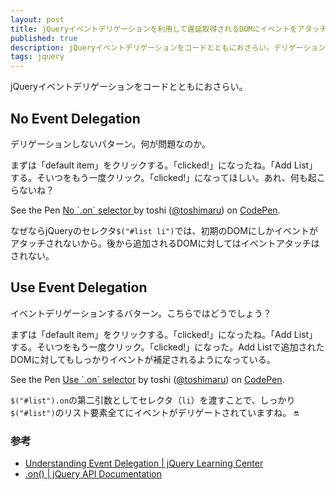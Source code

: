 ```yaml
---
layout: post
title: jQueryイベントデリゲーションを利用して遅延取得されるDOMにイベントをアタッチする
published: true
description: jQueryイベントデリゲーションをコードとともにおさらい。デリゲーションしないパターン。何が問題なのか。 まずは「default item」をクリックする。「clicked!」になったね。「Add List」する。もう一度クリック。「clicked!」になってほしい。あれ、何も起こらないね？
tags: jquery
---
```


jQueryイベントデリゲーションをコードとともにおさらい。

## No Event Delegation

デリゲーションしないパターン。何が問題なのか。

まずは「default item」をクリックする。「clicked!」になったね。「Add List」する。そいつをもう一度クリック。「clicked!」になってほしい。あれ、何も起こらないね？

<p data-height="268" data-theme-id="0" data-slug-hash="MYLYxq" data-default-tab="result" data-user="toshimaru" class='codepen'>See the Pen <a href='http://codepen.io/toshimaru/pen/MYLYxq/'>No `.on` selector </a> by toshi (<a href='http://codepen.io/toshimaru'>@toshimaru</a>) on <a href='http://codepen.io'>CodePen</a>.</p>
<script async src="//assets.codepen.io/assets/embed/ei.js"></script>

なぜならjQueryのセレクタ`$("#list li")`では、初期のDOMにしかイベントがアタッチされないから。後から追加されるDOMに対してはイベントアタッチはされない。

## Use Event Delegation

イベントデリゲーションするバターン。こちらではどうでしょう？

まずは「default item」をクリックする。「clicked!」になったね。「Add List」する。そいつをもう一度クリック。「clicked!」になった。Add Listで追加されたDOMに対してもしっかりイベントが補足されるようになっている。

<p data-height="259" data-theme-id="0" data-slug-hash="dPaPEY" data-default-tab="result" data-user="toshimaru" class='codepen'>See the Pen <a href='http://codepen.io/toshimaru/pen/dPaPEY/'>Use `.on` selector</a> by toshi (<a href='http://codepen.io/toshimaru'>@toshimaru</a>) on <a href='http://codepen.io'>CodePen</a>.</p>
<script async src="//assets.codepen.io/assets/embed/ei.js"></script>

`$("#list").on`の第二引数としてセレクタ（`li`）を渡すことで、しっかり`$("#list")`のリスト要素全てにイベントがデリゲートされていますね。 :on:

### 参考
* [Understanding Event Delegation \| jQuery Learning Center](https://learn.jquery.com/events/event-delegation/)
* [.on() \| jQuery API Documentation](https://api.jquery.com/on/)
